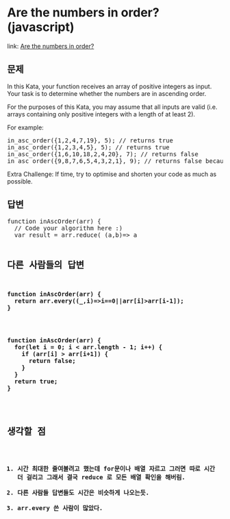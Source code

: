 Are the numbers in order?(javascript)
===============

link: [Are the numbers in order?](http://www.codewars.com/kata/are-the-numbers-in-order?utm_source=newsletter)

문제
--
In this Kata, your function receives an array of positive integers as input. Your task is to determine whether the numbers are in ascending order.  

For the purposes of this Kata, you may assume that all inputs are valid (i.e. arrays containing only positive integers with a length of at least 2).  

For example:
<pre>
in_asc_order({1,2,4,7,19}, 5); // returns true
in_asc_order({1,2,3,4,5}, 5); // returns true
in_asc_order({1,6,10,18,2,4,20}, 7); // returns false
in_asc_order({9,8,7,6,5,4,3,2,1}, 9); // returns false because the numbers are in DESCENDING order
</pre>
Extra Challenge: If time, try to optimise and shorten your code as much as possible.

답변
--
<pre>
function inAscOrder(arr) {
  // Code your algorithm here :)
  var result = arr.reduce( (a,b)=> a<b ? (a==-1?a:b) : -1 );
  return result==-1?false:true;
}
// Time: 628ms
</pre>

다른 사람들의 답변
------------
<pre>
function inAscOrder(arr) {
  return arr.every((_,i)=>i==0||arr[i]>arr[i-1]);
}
</pre>

<pre>
function inAscOrder(arr) {
  for(let i = 0; i < arr.length - 1; i++) {
    if (arr[i] > arr[i+1]) {
      return false; 
    }
  }
  return true;
}
</pre>

생각할 점
------------------------
1. 시간 최대한 줄여볼려고 했는데 for문이나 배열 자르고 그러면 따로 시간 더 걸리고 그래서 결국 reduce 로 모든 배열 확인을 해버림.
2. 다른 사람들 답변들도 시간은 비슷하게 나오는듯.
3. arr.every 쓴 사람이 많았다.